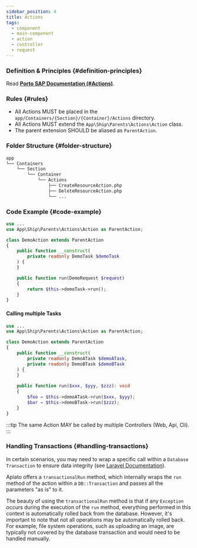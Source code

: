 ```yaml
---
sidebar_position: 4
title: Actions
tags:
  - component
  - main-component
  - action
  - controller
  - request
---
```


### Definition & Principles {#definition-principles}

Read [**Porto SAP Documentation (#Actions)**](https://github.com/Mahmoudz/Porto#definitions--principles).

### Rules {#rules}

- All Actions MUST be placed in the `app/Containers/{Section}/{Container}/Actions` directory.
- All Actions MUST extend the `App\Ship\Parents\Actions\Action` class.
- The parent extension SHOULD be aliased as `ParentAction`.

### Folder Structure {#folder-structure}

```markdown
app
└── Containers
    └── Section
        └── Container
            └── Actions
                ├── CreateResourceAction.php
                ├── DeleteResourceAction.php
                └── ...
```

### Code Example {#code-example}

```php
use ...
use App\Ship\Parents\Actions\Action as ParentAction;

class DemoAction extends ParentAction
{
    public function __construct(
        private readonly DemoTask $demoTask
    ) {
    }

    public function run(DemoRequest $request)
    {
        return $this->demoTask->run();
    }
}
```

#### Calling multiple Tasks

```php
use ...
use App\Ship\Parents\Actions\Action as ParentAction;

class DemoAction extends ParentAction
{
    public function __construct(
        private readonly DemoATask $demoATask,
        private readonly DemoBTask $demoBTask
    ) {
    }
    
    public function run($xxx, $yyy, $zzz): void
    {
        $foo = $this->demoATask->run($xxx, $yyy);
        $bar = $this->demoBTask->run($zzz);
    }
}
```

:::tip
The same Action MAY be called by multiple Controllers (Web, Api, Cli).
:::

### Handling Transactions {#handling-transactions}

In certain scenarios, you may need to wrap a specific call within a `Database Transaction` to ensure data integrity
(see [Laravel Documentation](https://laravel.com/docs/master/database#database-transactions)).

Apiato offers a `transactionalRun` method,
which internally wraps the `run` method of the action within a `DB::Transaction` and passes all the parameters "as is"
to it.

The beauty of using the `transactionalRun` method is
that if any `Exception` occurs during the execution of the `run` method,
everything performed in this context is automatically rolled back from the database.
However, it's important to note that not all operations may be automatically rolled back.
For example, file system operations,
such as uploading an image, are typically not covered by the database transaction and would need to be handled manually.
